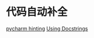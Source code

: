 # 代码自动补全
  [pycharm hinting](http://www.jetbrains.com/help/pycharm/type-hinting-in-pycharm.html)
  [Using Docstrings](https://www.jetbrains.com/help/pycharm/2016.1/using-docstrings-to-specify-types.html)

